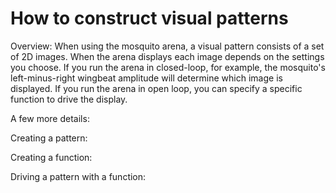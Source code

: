 # How to construct visual patterns

Overview:
When using the mosquito arena, a visual pattern consists of a set of 2D images. When the arena displays each image depends on the settings you choose. If you run the arena in closed-loop, for example, the mosquito's left-minus-right wingbeat amplitude will determine which image is displayed. If you run the arena in open loop, you can specify a specific function to drive the display.

A few more details:


Creating a pattern:

Creating a function:

Driving a pattern with a function:

